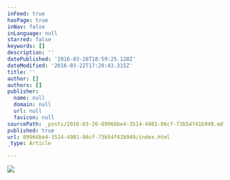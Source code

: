 ```yaml
---
inFeed: true
hasPage: true
inNav: false
inLanguage: null
starred: false
keywords: []
description: ''
datePublished: '2016-03-26T18:59:25.128Z'
dateModified: '2016-03-22T17:28:43.315Z'
title: ''
author: []
authors: []
publisher:
  name: null
  domain: null
  url: null
  favicon: null
sourcePath: _posts/2016-03-26-89966be4-3514-4981-86cf-73b54f41b949.md
published: true
url: 89966be4-3514-4981-86cf-73b54f41b949/index.html
_type: Article

---
```

![](https://the-grid-user-content.s3-us-west-2.amazonaws.com/ced2e823-5d02-41db-bd99-0db29bed9fec.jpg)